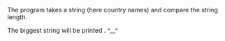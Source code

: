 The program takes a string (here country names) and compare the string length.

The biggest string will be printed .  ^__^
